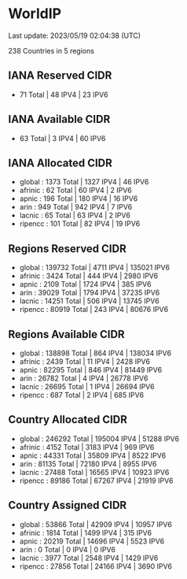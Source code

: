 # WorldIP

Last update: 2023/05/19 02:04:38 (UTC)

238 Countries in 5 regions

## IANA Reserved CIDR

- 71 Total | 48 IPV4 | 23 IPV6

## IANA Available CIDR

- 63 Total | 3 IPV4 | 60 IPV6

## IANA Allocated CIDR

- global : 1373 Total | 1327 IPV4 | 46 IPV6
- afrinic : 62 Total | 60 IPV4 | 2 IPV6
- apnic : 196 Total | 180 IPV4 | 16 IPV6
- arin : 949 Total | 942 IPV4 | 7 IPV6
- lacnic : 65 Total | 63 IPV4 | 2 IPV6
- ripencc : 101 Total | 82 IPV4 | 19 IPV6

## Regions Reserved CIDR

- global : 139732 Total | 4711 IPV4 | 135021 IPV6
- afrinic : 3424 Total | 444 IPV4 | 2980 IPV6
- apnic : 2109 Total | 1724 IPV4 | 385 IPV6
- arin : 39029 Total | 1794 IPV4 | 37235 IPV6
- lacnic : 14251 Total | 506 IPV4 | 13745 IPV6
- ripencc : 80919 Total | 243 IPV4 | 80676 IPV6

## Regions Available CIDR

- global : 138898 Total | 864 IPV4 | 138034 IPV6
- afrinic : 2439 Total | 11 IPV4 | 2428 IPV6
- apnic : 82295 Total | 846 IPV4 | 81449 IPV6
- arin : 26782 Total | 4 IPV4 | 26778 IPV6
- lacnic : 26695 Total | 1 IPV4 | 26694 IPV6
- ripencc : 687 Total | 2 IPV4 | 685 IPV6

## Country Allocated CIDR

- global : 246292 Total | 195004 IPV4 | 51288 IPV6
- afrinic : 4152 Total | 3183 IPV4 | 969 IPV6
- apnic : 44331 Total | 35809 IPV4 | 8522 IPV6
- arin : 81135 Total | 72180 IPV4 | 8955 IPV6
- lacnic : 27488 Total | 16565 IPV4 | 10923 IPV6
- ripencc : 89186 Total | 67267 IPV4 | 21919 IPV6

## Country Assigned CIDR

- global : 53866 Total | 42909 IPV4 | 10957 IPV6
- afrinic : 1814 Total | 1499 IPV4 | 315 IPV6
- apnic : 20219 Total | 14696 IPV4 | 5523 IPV6
- arin : 0 Total | 0 IPV4 | 0 IPV6
- lacnic : 3977 Total | 2548 IPV4 | 1429 IPV6
- ripencc : 27856 Total | 24166 IPV4 | 3690 IPV6
